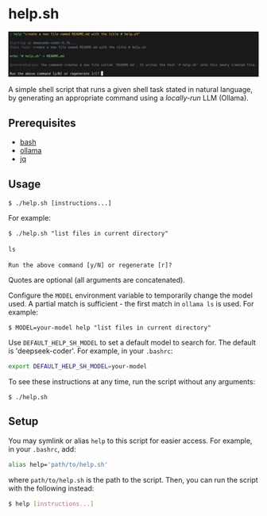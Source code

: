 # help.sh

![Screenshot](./screenshot.jpg)

A simple shell script that runs a given shell task stated in natural language, by generating an appropriate command using a _locally-run_ LLM (Ollama).

## Prerequisites

- [bash](https://www.gnu.org/software/bash/)
- [ollama](https://ollama.com)
- [jq](https://jqlang.github.io/jq/)

## Usage

```
$ ./help.sh [instructions...]
```

For example:

```
$ ./help.sh "list files in current directory"

ls

Run the above command [y/N] or regenerate [r]?
```

Quotes are optional (all arguments are concatenated).

Configure the `MODEL` environment variable to temporarily change the model used.
A partial match is sufficient - the first match in `ollama ls` is used. For example:

```
$ MODEL=your-model help "list files in current directory"
```

Use `DEFAULT_HELP_SH_MODEL` to set a default model to search for. The default is 'deepseek-coder'.
For example, in your `.bashrc`:

```sh
export DEFAULT_HELP_SH_MODEL=your-model
```

To see these instructions at any time, run the script without any arguments:

```
$ ./help.sh
```


## Setup

You may symlink or alias `help` to this script for easier access. For example, in your `.bashrc`, add:

```bash
alias help='path/to/help.sh'
```

where `path/to/help.sh` is the path to the script. Then, you can run the script with the following instead:

```bash
$ help [instructions...]
```


